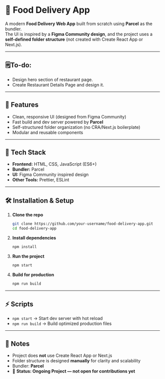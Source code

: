 # 🍔 Food Delivery App

A modern **Food Delivery Web App** built from scratch using **Parcel** as the bundler.  
The UI is inspired by a **Figma Community design**, and the project uses a **self-defined folder structure** (not created with Create React App or Next.js).

---

## 🗒️To-do:
- Design hero section of restaurant page.
- Create Restaurant Details Page and design it.

---

## 🚀 Features

- Clean, responsive UI (designed from Figma Community)
- Fast build and dev server powered by **Parcel**
- Self-structured folder organization (no CRA/Next.js boilerplate)
- Modular and reusable components

---

## 🧰 Tech Stack

- **Frontend:** HTML, CSS, JavaScript (ES6+)
- **Bundler:** Parcel
- **UI:** Figma Community inspired design
- **Other Tools:** Prettier, ESLint

---

## 🛠️ Installation & Setup

1. **Clone the repo**

   ```bash
   git clone https://github.com/your-username/food-delivery-app.git
   cd food-delivery-app
   ```

2. **Install dependencies**

   ```bash
   npm install
   ```

3. **Run the project**

   ```bash
   npm start
   ```

4. **Build for production**

   ```bash
   npm run build
   ```

---

## ⚡ Scripts

- `npm start` → Start dev server with hot reload
- `npm run build` → Build optimized production files

---

## 📌 Notes

- Project does **not** use Create React App or Next.js
- Folder structure is designed **manually** for clarity and scalability
- Bundler: **Parcel**
- 🔨 **Status: Ongoing Project — not open for contributions yet**
